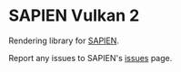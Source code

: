 # SAPIEN Vulkan 2

Rendering library for [SAPIEN](https://github.com/haosulab/SAPIEN).

Report any issues to SAPIEN's [issues](https://github.com/haosulab/SAPIEN/issues) page.

